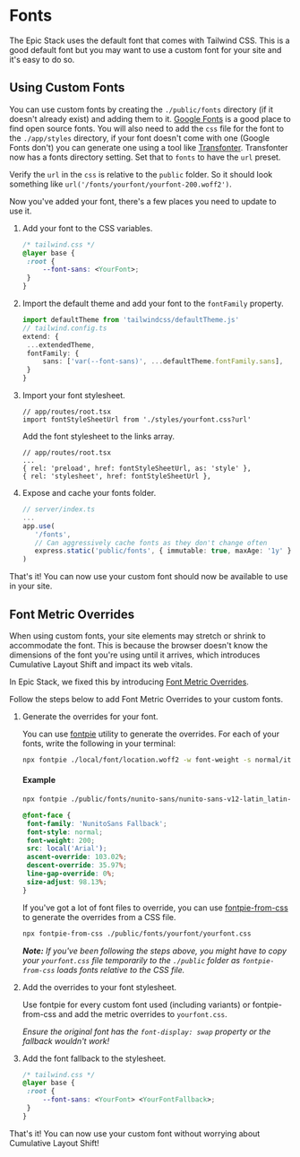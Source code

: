 # Fonts

The Epic Stack uses the default font that comes with Tailwind CSS. This is a
good default font but you may want to use a custom font for your site and it's
easy to do so.

## Using Custom Fonts

You can use custom fonts by creating the `./public/fonts` directory (if it doesn't already exist) and adding them to it.
[Google Fonts](https://fonts.google.com/) is a good place to find open source
fonts. You will also need to add the `css` file for the font to the
`./app/styles` directory, if your font doesn't come with one (Google Fonts
don't) you can generate one using a tool like
[Transfonter](https://transfonter.org/). Transfonter now has a fonts directory
setting. Set that to `fonts` to have the `url` preset.

Verify the `url` in the `css` is relative to the `public` folder. So it should
look something like `url('/fonts/yourfont/yourfont-200.woff2')`.

Now you've added your font, there's a few places you need to update to use it.

1. Add your font to the CSS variables.

   ```css
   /* tailwind.css */
   @layer base {
   	:root {
   		--font-sans: <YourFont>;
   	}
   }
   ```

2. Import the default theme and add your font to the `fontFamily` property.

   ```ts
   import defaultTheme from 'tailwindcss/defaultTheme.js'
   // tailwind.config.ts
   extend: {
   	...extendedTheme,
   	fontFamily: {
   		sans: ['var(--font-sans)', ...defaultTheme.fontFamily.sans],
   	}
   }

   ```

3. Import your font stylesheet.

   ```tsx
   // app/routes/root.tsx
   import fontStyleSheetUrl from './styles/yourfont.css?url'
   ```

   Add the font stylesheet to the links array.

   ```tsx
   // app/routes/root.tsx
   ...
   { rel: 'preload', href: fontStyleSheetUrl, as: 'style' },
   { rel: 'stylesheet', href: fontStyleSheetUrl },
   ```

4. Expose and cache your fonts folder.

   ```ts
   // server/index.ts
   ...
   app.use(
      '/fonts',
      // Can aggressively cache fonts as they don't change often
      express.static('public/fonts', { immutable: true, maxAge: '1y' }),
   )
   ```

That's it! You can now use your custom font should now be available to use in
your site.

## Font Metric Overrides

When using custom fonts, your site elements may stretch or shrink to accommodate
the font. This is because the browser doesn't know the dimensions of the font
you're using until it arrives, which introduces Cumulative Layout Shift and
impact its web vitals.

In Epic Stack, we fixed this by introducing
[Font Metric Overrides](https://github.com/epicweb-dev/epic-stack/pull/128/files).

Follow the steps below to add Font Metric Overrides to your custom fonts.

1. Generate the overrides for your font.

   You can use [fontpie](https://www.npmjs.com/package/fontpie) utility to
   generate the overrides. For each of your fonts, write the following in your
   terminal:

   ```bash
   npx fontpie ./local/font/location.woff2 -w font-weight -s normal/italic -n YourFont
   ```

   #### Example

   ```sh
   npx fontpie ./public/fonts/nunito-sans/nunito-sans-v12-latin_latin-ext-200.woff2 -w 200 -s normal -n NunitoSans
   ```

   ```css
   @font-face {
   	font-family: 'NunitoSans Fallback';
   	font-style: normal;
   	font-weight: 200;
   	src: local('Arial');
   	ascent-override: 103.02%;
   	descent-override: 35.97%;
   	line-gap-override: 0%;
   	size-adjust: 98.13%;
   }
   ```

   If you've got a lot of font files to override, you can use
   [fontpie-from-css](https://github.com/matt-kinton/fontpie-from-css) to
   generate the overrides from a CSS file.

   ```sh
   npx fontpie-from-css ./public/fonts/yourfont/yourfont.css
   ```

   **_Note:_** _If you've been following the steps above, you might have to copy
   your `yourfont.css` file temporarily to the `./public` folder as
   `fontpie-from-css` loads fonts relative to the CSS file._

2. Add the overrides to your font stylesheet.

   Use fontpie for every custom font used (including variants) or
   fontpie-from-css and add the metric overrides to `yourfont.css`.

   _Ensure the original font has the `font-display: swap` property or the
   fallback wouldn't work!_

3. Add the font fallback to the stylesheet.

   ```css
   /* tailwind.css */
   @layer base {
   	:root {
   		--font-sans: <YourFont> <YourFontFallback>;
   	}
   }
   ```

That's it! You can now use your custom font without worrying about Cumulative
Layout Shift!
